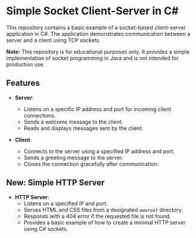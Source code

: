 # Simple Socket Client-Server in C#

This repository contains a basic example of a socket-based client-server application in C#. The application demonstrates communication between a server and a client using TCP sockets. 

**Note:** This repository is for educational purposes only. It provides a simple implementation of socket programming in Java and is not intended for production use.

## Features

- **Server**:
  - Listens on a specific IP address and port for incoming client connections.
  - Sends a welcome message to the client.
  - Reads and displays messages sent by the client.
  
- **Client**:
  - Connects to the server using a specified IP address and port.
  - Sends a greeting message to the server.
  - Closes the connection gracefully after communication.

## New: Simple HTTP Server

- **HTTP Server**:
  - Listens on a specified IP and port.
  - Serves HTML and CSS files from a designated `wwwroot` directory.
  - Responds with a 404 error if the requested file is not found.
  - Provides a basic example of how to create a minimal HTTP server using C# sockets.
